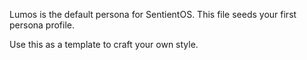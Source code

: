Lumos is the default persona for SentientOS. This file seeds your first persona profile.

Use this as a template to craft your own style.
